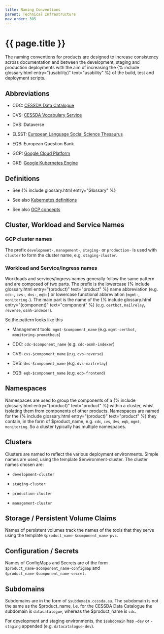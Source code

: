 ```yaml
---
title: Naming Conventions
parent: Technical Infrastructure
nav_order: 305
---
```


# {{ page.title }}

The naming conventions for products are designed to increase consistency across documentation and between the development,
 staging and production deployments with the aim of increasing the {% include glossary.html entry="(usability)" text="usability" %} of the build,
 test and deployment scripts.

## Abbreviations

- CDC: [CESSDA Data Catalogue](<https://datacatalogue.cessda.eu/>)

- CVS: [CESSDA Vocabulary Service](<https://vocabularies.cessda.eu/#!discover>)

- DVS: Dataverse

- ELSST: [European Language Social Science Thesaurus](<https://elsst.ukdataservice.ac.uk/>)

- EQB: European Question Bank

- GCP: [Google Cloud Platform](<https://cloud.google.com>)

- GKE: [Google Kubernetes Engine](<https://console.cloud.google.com/kubernetes/>)

## Definitions

- See {% include glossary.html entry="Glossary" %}

- See also [Kubernetes definitions](https://kubernetes.io/docs/concepts/overview/components/)

- See also [GCP concepts](https://cloud.google.com/docs/overview/)

## Cluster, Workload and Service Names

### GCP cluster names

The prefix `development-`, `management-`, `staging-` or `production-` is used with `cluster` to form the cluster name, e.g. `staging-cluster`.

### Workload and Service/Ingress names

Workloads and services/ingress names generally follow the same pattern and are composed of two parts.
The prefix is the lowercase  {% include glossary.html entry="(product)" text="product" %} name abbreviation (e.g. `cdc-`, `cvs-`, `dvs-`, `eqb-`)
or lowercase functional abbreviation (`mgmt-`, `monitoring-`). The main part is the name of
the  {% include glossary.html entry="(component)" text="component" %} (e.g. `certbot`, `mailrelay`, `reverse`, `osmh-indexer`).

So the pattern looks like this

- Management tools: `mgmt-$component_name` (e.g. `mgmt-certbot`, `monitoring-prometheus`)

- CDC: `cdc-$component_name` (e.g. `cdc-osmh-indexer`)

- CVS: `cvs-$component_name` (e.g. `cvs-reverse`)

- DVS: `dvs-$component_name` (e.g. `dvs-mailrelay`)

- EQB: `eqb-$component_name` (e.g. `eqb-frontend`)

## Namespaces

Namespaces are used to group the components of a  {% include glossary.html entry="(product)" text="product" %}
within a cluster, whist isolating them from components of other products.
Namespaces are named for the  {% include glossary.html entry="(product)" text="product" %} they contain,
in the form of $product_name, e.g. `cdc`, `cvs`, `dvs`, `eqb`, `mgmt`, `monitoring`.
So a cluster typically has multiple namespaces.

## Clusters

Clusters are named to reflect the various deployment environments. Simple names are used, using the template $environment-cluster.
 The cluster names chosen are:

- `development-cluster`

- `staging-cluster`

- `production-cluster`

- `management-cluster`

## Storage / Persistent Volume Claims

Names of persistent volumes track the names of the tools that they serve using the template `$product_name-$component_name-pvc`.

## Configuration / Secrets

Names of ConfigMaps and Secrets are of the form `$product_name-$component_name-configmap` and `$product_name-$component_name-secret`.

## Subdomains

Subdomains are in the form of `$subdomain.cessda.eu`. The subdomain is not the same as the $product_name,
i.e. for the CESSDA Data Catalogue the subdomain is `datacatalogue`, whereas the $product_name is `cdc`.

For development and staging environments, the `$subdomain` has `-dev` or `-staging` appended (e.g. `datacatalogue-dev`).
